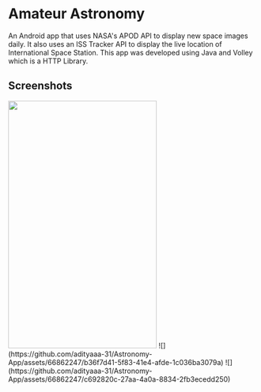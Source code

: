 # Amateur Astronomy
An Android app that uses NASA's APOD API to display new space images daily. It also uses an ISS Tracker API to display the live location of International Space Station.
This app was developed using Java and Volley which is a HTTP Library.
## Screenshots
<img src ="https://user-images.githubusercontent.com/66862247/258568144-b4170070-50df-4c3a-b02a-f1c2a71708bb.png" width = "300" height = "500"/>
![](https://github.com/adityaaa-31/Astronomy-App/assets/66862247/b36f7d41-5f83-41e4-afde-1c036ba3079a)
![](https://github.com/adityaaa-31/Astronomy-App/assets/66862247/c692820c-27aa-4a0a-8834-2fb3ecedd250)
